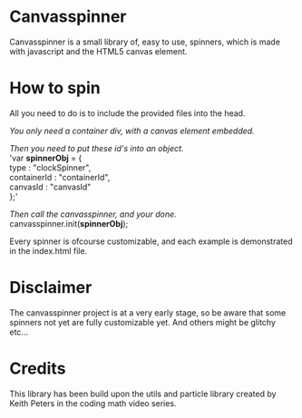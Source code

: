 # Canvasspinner

Canvasspinner is a small library of, easy to use, spinners, which is made with javascript and the HTML5 canvas element. 

# How to spin
All you need to do is to include the provided files into the head.

<i>You only need a container div, with a canvas element embedded. </i><br>


<i>Then you need to put these id's into an object. </i> <br>
'var <b>spinnerObj</b> = { <br>
    type : "clockSpinner", <br>
    containerId : "containerId",<br>
    canvasId : "canvasId"<br>
};'<br>

<i>Then call the canvasspinner, and your done.</i><br>
canvasspinner.init(<b>spinnerObj</b>);

Every spinner is ofcourse customizable, and each example is demonstrated in the index.html file.</b></b>

# Disclaimer
The canvasspinner project is at a very early stage, so be aware that some spinners not yet are fully customizable yet. And others might be glitchy etc...</b></b>

# Credits

This library has been build upon the utils and particle library created by Keith Peters in the coding math video series. 


